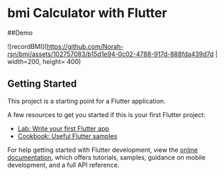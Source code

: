 # bmi Calculator with Flutter

##Demo

![recordBMI](https://github.com/Norah-rsn/bmi/assets/102757083/b15d1e94-0c02-4788-917d-888fda439d7d | width=200, height= 400)

## Getting Started

This project is a starting point for a Flutter application.

A few resources to get you started if this is your first Flutter project:

- [Lab: Write your first Flutter app](https://docs.flutter.dev/get-started/codelab)
- [Cookbook: Useful Flutter samples](https://docs.flutter.dev/cookbook)

For help getting started with Flutter development, view the
[online documentation](https://docs.flutter.dev/), which offers tutorials,
samples, guidance on mobile development, and a full API reference.
